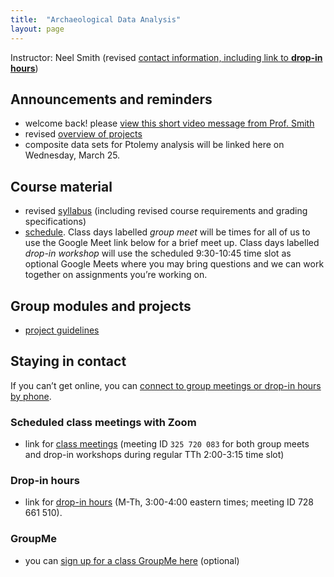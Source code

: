 ```yaml
---
title:  "Archaeological Data Analysis"
layout: page
---
```



Instructor: Neel Smith (revised [contact information, including link to **drop-in hours**](http://neelsmith.info/holycross/contact/))



## Announcements and reminders

- welcome back! please [view this short video message from Prof. Smith](videos/welcome.mp4)
- revised [overview of projects](projects/)
- composite data sets for Ptolemy analysis will be linked here on Wednesday, March 25.



## Course material

- revised [syllabus](syllabus/) (including revised course requirements and grading specifications)
- [schedule](schedule/). Class days labelled *group meet* will be times for all of us to use the Google Meet link below for a brief meet up. Class days labelled *drop-in workshop* will use the scheduled 9:30-10:45 time slot as optional Google Meets where you may bring questions and we can work together on assignments you’re working on.


## Group modules and projects

- [project guidelines](projects/)

## Staying in contact

If you can’t get online, you can [connect to group meetings or drop-in hours by phone](phone-options/).

### Scheduled class meetings with Zoom

- link for [class meetings](https://holycross.zoom.us/j/325720083) (meeting ID `325 720 083` for both group meets and drop-in workshops during regular TTh 2:00-3:15 time slot)



### Drop-in hours

-  link for [drop-in hours](https://holycross.zoom.us/j/728661510) (M-Th, 3:00-4:00 eastern times; meeting ID 728 661 510).  



### GroupMe

- you can [sign up for a class GroupMe here](https://web.groupme.com/join_group/58665869/1UrCvBEg) (optional)
